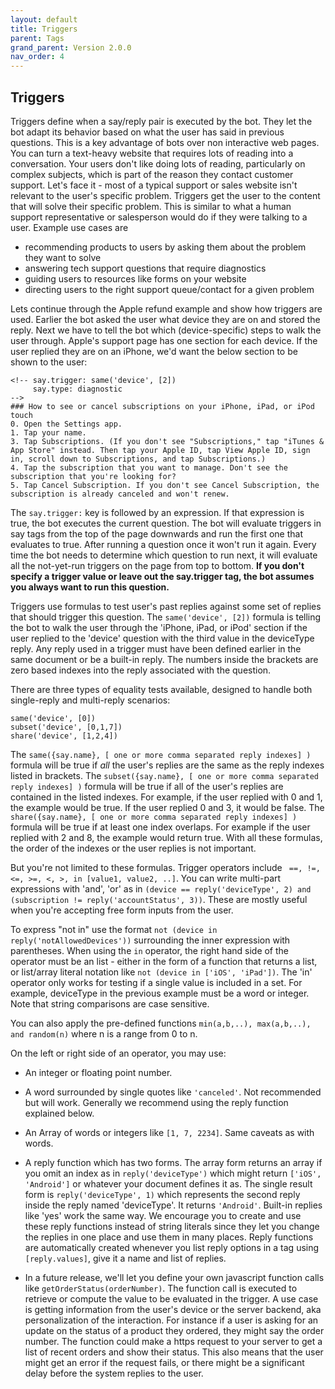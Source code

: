 ```yaml
---
layout: default
title: Triggers
parent: Tags 
grand_parent: Version 2.0.0
nav_order: 4
---
```



## Triggers

Triggers define when a say/reply pair is executed by the bot. They let the bot adapt its behavior based on what the user has said in previous questions. This is a key advantage of bots over non interactive web pages.  You can turn a text-heavy website that requires lots of reading into a conversation. Your users don't like doing lots of reading, particularly on complex subjects, which is part of the reason they contact customer support. Let's face it - most of a typical support or sales website isn't relevant to the user's specific problem. Triggers get the user to the content that will solve their specific problem.  This is similar to what a human support representative or salesperson would do if they were talking to a user.  Example use cases are 

- recommending products to users by asking them about the problem they want to solve 
- answering tech support questions that require diagnostics 
- guiding users to resources like forms on your website
- directing users to the right support queue/contact for a given problem
 
Lets continue through the Apple refund example and show how triggers are used. Earlier the bot asked the user what device they are on and stored the reply. Next we have to tell the bot which (device-specific) steps to walk the user through. Apple's support page has one section for each device. If the user replied they are on an iPhone, we'd want the below section to be shown to the user:

```
<!-- say.trigger: same('device', [2])
     say.type: diagnostic
-->
### How to see or cancel subscriptions on your iPhone, iPad, or iPod touch
0. Open the Settings app. 
1. Tap your name. 
3. Tap Subscriptions. (If you don't see "Subscriptions," tap "iTunes & App Store" instead. Then tap your Apple ID, tap View Apple ID, sign in, scroll down to Subscriptions, and tap Subscriptions.)
4. Tap the subscription that you want to manage. Don't see the subscription that you're looking for?
5. Tap Cancel Subscription. If you don't see Cancel Subscription, the subscription is already canceled and won't renew.
```

The `say.trigger:` key is followed by an expression. If that expression is true, the bot executes the current question.  The bot will evaluate triggers in say tags from the top of the page downwards and run the first one that evaluates to true. After running a question once it won't run it again.  Every time the bot needs to determine which question to run next, it will evaluate all the not-yet-run triggers on the page from top to bottom.  **If you don't specify a trigger value or leave out the say.trigger tag, the bot assumes you always want to run this question.**
 
Triggers use formulas to test user's past replies against some set of replies that should trigger this question. The `same('device', [2])` formula is telling the bot to walk the user through the 'iPhone, iPad, or iPod' section if the user replied to the 'device' question with the third value in the deviceType reply. Any reply used in a trigger must have been defined earlier in the same document or be a built-in reply. The numbers inside the brackets are zero based indexes into the reply associated with the question.

There are three types of equality tests available, designed to handle both single-reply and multi-reply scenarios:

```
same('device', [0])
subset('device', [0,1,7])
share('device', [1,2,4])
```

The `same({say.name}, [ one or more comma separated reply indexes] )` formula will be true if *all* the user's replies are the same as the reply indexes listed in brackets. The `subset({say.name}, [ one or more comma separated reply indexes] )` formula will be true if all of the user's replies are contained in the listed indexes. For example, if the user replied with 0 and 1, the example would be true. If the user replied 0 and 3, it would be false. The `share({say.name}, [ one or more comma separated reply indexes] )` formula will be true if at least one index overlaps. For example if the user replied with 2 and 8, the example would return true. With all these formulas, the order of the indexes or the user replies is not important.

But you're not limited to these formulas. Trigger operators include ` ==, !=, <=, >=, <, >, in [value1, value2, ..]`.  You can write multi-part expressions with 'and', 'or' as in `(device == reply('deviceType', 2) and (subscription != reply('accountStatus', 3))`.  These are mostly useful when you're accepting free form inputs from the user.

To express "not in" use the format `not (device in reply('notAllowedDevices'))` surrounding the inner expression with parentheses. When using the `in` operator, the right hand side of the operator must be an list - either in the form of a function that returns a list, or list/array literal notation like `not (device in ['iOS', 'iPad'])`. The 'in' operator only works for testing if a single value is included in a set. For example, deviceType in the previous example must be a word or integer. Note that string comparisons are case sensitive. 

You can also apply the pre-defined functions `min(a,b,..), max(a,b,..), and random(n)` where n is a range from 0 to n. 


On the left or right side of an operator, you may use:
- An integer or floating point number.
- A word surrounded by single quotes like `'canceled'`.  Not recommended but will work. Generally we recommend using the reply function explained below.
- An Array of words or integers like `[1, 7, 2234]`.  Same caveats as with words.
- A reply function which has two forms. The array form returns an array if you omit an index as in `reply('deviceType')` which might return `['iOS', 'Android']` or whatever your document defines it as.  The single result form is `reply('deviceType', 1)` which represents the second reply inside the reply named 'deviceType'.  It returns `'Android'`.  Built-in replies like 'yes' work the same way. We encourage you to create and use these reply functions instead of string literals since they let you change the replies in one place and use them in many places. Reply functions are automatically created whenever you list reply options in a tag using `[reply.values]`, give it a name and list of replies.

- In a future release, we'll let you define your own javascript function calls like `getOrderStatus(orderNumber)`.  The function call is executed to retrieve or compute the value to be evaluated in the trigger. A use case is getting information from the user's device or the server backend, aka personalization of the interaction. For instance if a user is asking for an update on the status of a product they ordered, they might say the order number. The function could make a https request to your server to get a list of recent orders and show their status. This also means that the user might get an error if the request fails, or there might be a significant delay before the system replies to the user. 
